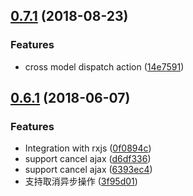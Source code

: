 <a name="0.7.1"></a>
## [0.7.1](https://github.com/TalkingData/rxloop/compare/v0.6.1...v0.7.1) (2018-08-23)


### Features

* cross model dispatch action ([14e7591](https://github.com/TalkingData/rxloop/commit/14e7591))



<a name="0.6.1"></a>
## [0.6.1](https://github.com/TalkingData/rxloop/compare/v0.5.3...v0.6.1) (2018-06-07)


### Features

* Integration with rxjs ([0f0894c](https://github.com/TalkingData/rxloop/commit/0f0894c))
* support cancel ajax ([d6df336](https://github.com/TalkingData/rxloop/commit/d6df336))
* support cancel ajax ([6393ec4](https://github.com/TalkingData/rxloop/commit/6393ec4))
* 支持取消异步操作 ([3f95d01](https://github.com/TalkingData/rxloop/commit/3f95d01))




